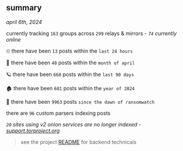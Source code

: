 
## summary
_april 6th, 2024_

currently tracking `163` groups across `299` relays & mirrors - _`74` currently online_

⏲ there have been `13` posts within the `last 24 hours`

🦈 there have been `48` posts within the `month of april`

🪐 there have been `668` posts within the `last 90 days`

🏚 there have been `681` posts within the `year of 2024`

🦕 there have been `9963` posts `since the dawn of ransomwatch`

there are `96` custom parsers indexing posts

_`20` sites using v2 onion services are no longer indexed - [support.torproject.org](https://support.torproject.org/onionservices/v2-deprecation/)_

> see the project [README](https://github.com/joshhighet/ransomwatch#ransomwatch--) for backend technicals
